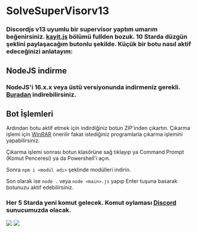 # SolveSuperVisorv13

### Discordjs v13 uyumlu bir supervisor yaptım umarım beğenirsiniz. [kayit.js]() bölümü fullden bozuk. 10 Starda düzgün şeklini paylaşacağım butonlu şekilde. Küçük bir botu nasıl aktif edeceğinizi anlatayım:

## NodeJS indirme

### NodeJS'i 16.x.x veya üstü versiyonunda indirmeniz gerekli. [Buradan](https://nodejs.org/tr/) indirebilirsiniz.

## Bot İşlemleri

 Ardından botu aktif etmek için indirdiğiniz botun ZIP'inden çıkartın. Çıkarma işlemi için [WinRAR](https://www.win-rar.com/start.html?&L=5) önerilir fakat istediğiniz programlarla çıkarma işlemini yapabilirsiniz.

 Çıkarma işlemi sonrası botun klasörüne sağ tıklayıp ya Command Prompt (Komut Penceresi) ya da Powershell'i açın.

 Sonra `npm i <modül adı>` şeklinde modülleri indirin.

 Son olarak ise `node .` veya `node <main>.js` yapıp Enter tuşuna basarak botunuzu aktif edebilirsiniz.

### Her 5 Starda yeni komut gelecek. Komut oylaması [Discord](https://discord.gg/WhEqTuj8) sunucumuzda olacak.

<a href="https://discord.com/users/852804973183500329"><img src="https://img.shields.io/badge/Solve%20-7289DA.svg?&style=for-the-badge&logo=discord&logoColor=white"></a>
<a href="https://www.instagram.com/solvebey/"><img src="https://img.shields.io/badge/Solve%20-D90070.svg?&style=for-the-badge&logo=instagram&logoColor=white"></a>

